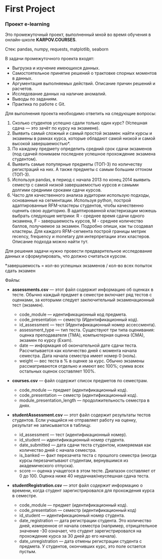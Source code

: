 # First Project
### Проект e-learning

Это промежуточный проект, выполненный мной во время обучения в онлайн-школе **KARPOV.COURSES**.

Стек: pandas, numpy, requests, matplotlib, seaborn

В задачи промежуточного проекта входят:

- Выгрузка и изучение имеющихся данных.
- Самостоятельное принятие решений о трактовке спорных моментов в данных. 
- Аргументация выполняемых действий. Описание причин решений и расчетов.
- Исследование данных на наличие аномалий.
- Выводы по заданиям.
- Практика по работе с Git.

Для выполнения проекта необходимо ответить на следующие вопросы:

1. Сколько студентов успешно сдали только один курс? (Успешная сдача — это зачёт по курсу на экзамене).
2. Выявить самый сложный и самый простой экзамен: найти курсы и экзамены в рамках курса, которые обладают самой низкой и самой высокой завершаемостью*. 
3. По каждому предмету определить средний срок сдачи экзаменов (под сдачей понимаем последнее успешное прохождение экзамена студентом).
4. Выявить самые популярные предметы (ТОП-3) по количеству регистраций на них. А также предметы с самым большим оттоком (ТОП-3).
5. Используя pandas, в период с начала 2013 по конец 2014 выявить семестр с самой низкой завершаемостью курсов и самыми долгими средними сроками сдачи курсов.
6. Часто для качественного анализа аудитории использую подходы, основанные на сегментации. Используя python, построй адаптированные RFM-кластеры студентов, чтобы качественно оценить свою аудиторию. В адаптированной кластеризации можешь выбрать следующие метрики: R - среднее время сдачи одного экзамена, F - завершаемость курсов, M - среднее количество баллов, получаемое за экзамен. Подробно опиши, как ты создавал кластеры. Для каждого RFM-сегмента построй границы метрик recency, frequency и monetary для интерпретации этих кластеров. Описание подхода можно найти тут. 

Для решения задачи нужно провести предварительное исследование данных и сформулировать, что должно считаться курсом.

*завершаемость = кол-во успешных экзаменов / кол-во всех попыток сдать экзамен

Файлы: 

- **assessments.csv** — этот файл содержит информацию об оценках в тесте. Обычно каждый предмет в семестре включает ряд тестов с оценками, за которыми следует заключительный экзаменационный тест (экзамен).
    - code_module — идентификационный код предмета.
    - code_presentation — семестр (Идентификационный код).
    - id_assessment — тест (Идентификационный номер ассессмента).
    - assessment_type — тип теста. Существуют три типа оценивания: оценка преподавателя (TMA), компьютерная оценка (СМА), экзамен по курсу (Exam).
    - date — информация об окончательной дате сдачи теста. Рассчитывается как количество дней с момента начала семестра. Дата начала семестра имеет номер 0 (ноль).
    - weight — вес теста в % в оценке за курс. Обычно экзамены рассматриваются отдельно и имеют вес 100%; сумма всех остальных оценок составляет 100%.

- **courses.csv** — файл содержит список предметов по семестрам.
    - code_module — предмет (идентификационный код).
    - code_presentation — семестр (идентификационный код). 
    - module_presentation_length — продолжительность семестра в днях.

- **studentAssessment.csv** — этот файл содержит результаты тестов студентов. Если учащийся не отправляет работу на оценку, результат не записывается в таблицу.
    - id_assessment — тест (идентификационный номер).
    - id_student — идентификационный номер студента.
    - date_submitted — дата сдачи теста студентом, измеряемая как количество дней с начала семестра.
    - is_banked — факт перезачета теста с прошлого семестра (иногда курсы перезачитывают студентам, вернувшимся из академического отпуска).
    - score — оценка учащегося в этом тесте. Диапазон составляет от 0 до 100. Оценка ниже 40 неудачная/неуспешная сдача теста.

- **studentRegistration.csv** — этот файл содержит информацию о времени, когда студент зарегистрировался для прохождения курса в семестре.
    - code_module — предмет (идентификационный код).
    - code_presentation — семестр (идентификационный код)
    - id_student — идентификационный номер студента.
    - date_registration — дата регистрации студента. Это количество дней, измеренное от начала семестра (например, отрицательное значение -30 означает, что студент зарегистрировался на прохождение курса за 30 дней до его начала).
    - date_unregistration — дата отмены регистрации студента с предмета. У студентов, окончивших курс, это поле остается пустым.
